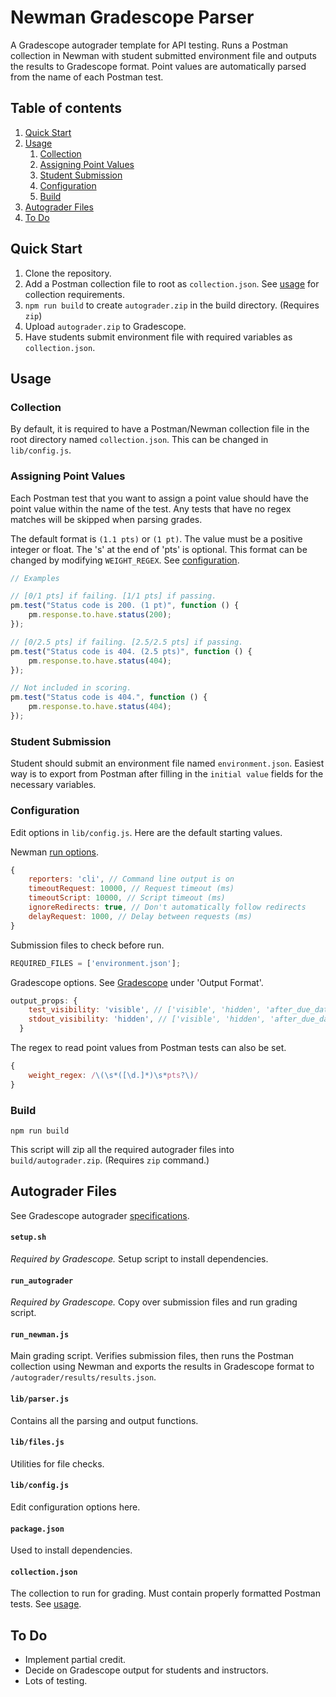 # Newman Gradescope Parser

A Gradescope autograder template for API testing. Runs a Postman collection in Newman with student submitted environment file and outputs the results to Gradescope format. Point values are automatically parsed from the name of each Postman test.


## Table of contents

1. [Quick Start](#quick-start)
2. [Usage](#usage)
    1. [Collection](#collection)
    2. [Assigning Point Values](#assigning-point-values)
    3. [Student Submission](#student-submission)
    4. [Configuration](#configuration)
    5. [Build](#build)
3. [Autograder Files](#autograder-files)
4. [To Do](#to-do)


## Quick Start

1. Clone the repository.
2. Add a Postman collection file to root as `collection.json`. See [usage](#usage) for collection requirements.
3. `npm run build` to create `autograder.zip` in the build directory. (Requires `zip`)
4. Upload `autograder.zip` to Gradescope.
5. Have students submit environment file with required variables as `collection.json`.


## Usage

### Collection

By default, it is required to have a Postman/Newman collection file in the root directory named `collection.json`. This can be changed in `lib/config.js`.


### Assigning Point Values

Each Postman test that you want to assign a point value should have the point value within the name of the test. Any tests that have no regex matches will be skipped when parsing grades.

The default format is `(1.1 pts)` or `(1 pt)`. The value must be a positive integer or float. The 's' at the end of 'pts' is optional. This format can be changed by modifying `WEIGHT_REGEX`. See [configuration](#configuration).

```javascript
// Examples

// [0/1 pts] if failing. [1/1 pts] if passing.
pm.test("Status code is 200. (1 pt)", function () {
    pm.response.to.have.status(200);
});

// [0/2.5 pts] if failing. [2.5/2.5 pts] if passing.
pm.test("Status code is 404. (2.5 pts)", function () {
    pm.response.to.have.status(404);
});

// Not included in scoring.
pm.test("Status code is 404.", function () {
    pm.response.to.have.status(404);
});
```


### Student Submission

Student should submit an environment file named `environment.json`. Easiest way is to export from Postman after filling in the `initial value` fields for the necessary variables.


### Configuration

Edit options in `lib/config.js`. Here are the default starting values.

Newman [run options](https://github.com/postmanlabs/newman#api-reference).

```javascript
{
    reporters: 'cli', // Command line output is on
    timeoutRequest: 10000, // Request timeout (ms)
    timeoutScript: 10000, // Script timeout (ms)
    ignoreRedirects: true, // Don't automatically follow redirects
    delayRequest: 1000, // Delay between requests (ms)
}
```

Submission files to check before run.

```javascript
REQUIRED_FILES = ['environment.json'];
```

Gradescope options. See [Gradescope](https://gradescope-autograders.readthedocs.io/en/latest/specs/) under 'Output Format'.

```javascript
output_props: {
    test_visibility: 'visible', // ['visible', 'hidden', 'after_due_date', 'after_published']
    stdout_visibility: 'hidden', // ['visible', 'hidden', 'after_due_date', 'after_published']
  }
```

The regex to read point values from Postman tests can also be set.
```javascript
{
    weight_regex: /\(\s*([\d.]*)\s*pts?\)/
}
```


### Build

```
npm run build
```

This script will zip all the required autograder files into `build/autograder.zip`. (Requires `zip` command.)


## Autograder Files

See Gradescope autograder [specifications](https://gradescope-autograders.readthedocs.io/en/latest/specs/).


#### `setup.sh`

*Required by Gradescope.* Setup script to install dependencies.


#### `run_autograder`

*Required by Gradescope.* Copy over submission files and run grading script.


#### `run_newman.js`

Main grading script. Verifies submission files, then runs the Postman collection using Newman and exports the results in Gradescope format to `/autograder/results/results.json`.


#### `lib/parser.js`

Contains all the parsing and output functions.

#### `lib/files.js`

Utilities for file checks.


#### `lib/config.js`

Edit configuration options here.


#### `package.json`

Used to install dependencies.


#### `collection.json`

The collection to run for grading. Must contain properly formatted Postman tests. See [usage](#usage).


## To Do

- Implement partial credit.
- Decide on Gradescope output for students and instructors.
- Lots of testing.
